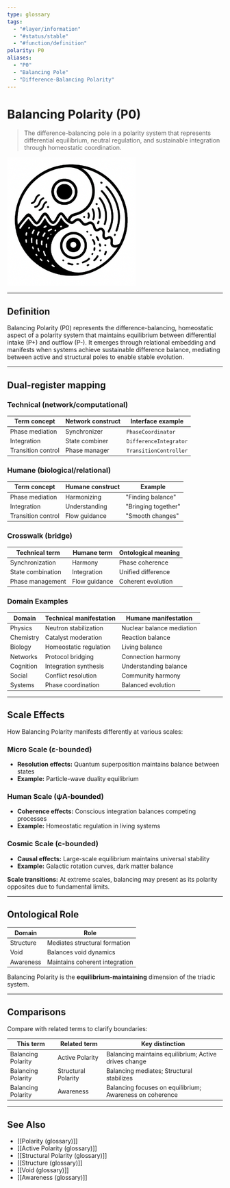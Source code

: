 ```yaml
---
type: glossary
tags:
  - "#layer/information"
  - "#status/stable"
  - "#function/definition"
polarity: P0
aliases:
  - "P0"
  - "Balancing Pole"
  - "Difference-Balancing Polarity"
---
```


# Balancing Polarity (P0)

> The difference-balancing pole in a polarity system that represents differential equilibrium, neutral regulation, and sustainable integration through homeostatic coordination.

<img src="../../../90 - Assets/polarity0.PNG" alt="Balancing Polarity (P0): Difference balance and homeostatic regulation"
width="300"/>

---

## Definition

Balancing Polarity (P0) represents the difference-balancing, homeostatic aspect of a polarity system that maintains equilibrium between differential intake (P+) and outflow (P-). It emerges through relational embedding and manifests when systems achieve sustainable difference balance, mediating between active and structural poles to enable stable evolution.

---

## Dual-register mapping

### Technical (network/computational)

| Term concept | Network construct | Interface example |
|-------------|------------------|-------------------|
| Phase mediation | Synchronizer | `PhaseCoordinator` |
| Integration | State combiner | `DifferenceIntegrator` |
| Transition control | Phase manager | `TransitionController` |

### Humane (biological/relational)

| Term concept | Humane construct | Example |
|-------------|------------------|----------|
| Phase mediation | Harmonizing | "Finding balance" |
| Integration | Understanding | "Bringing together" |
| Transition control | Flow guidance | "Smooth changes" |

### Crosswalk (bridge)

| Technical term | Humane term | Ontological meaning |
|---------------|-------------|-------------------|
| Synchronization | Harmony | Phase coherence |
| State combination | Integration | Unified difference |
| Phase management | Flow guidance | Coherent evolution |

### Domain Examples

| Domain | Technical manifestation | Humane manifestation |
|--------|------------------------|---------------------|
| Physics | Neutron stabilization | Nuclear balance mediation |
| Chemistry | Catalyst moderation | Reaction balance |
| Biology | Homeostatic regulation | Living balance |
| Networks | Protocol bridging | Connection harmony |
| Cognition | Integration synthesis | Understanding balance |
| Social | Conflict resolution | Community harmony |
| Systems | Phase coordination | Balanced evolution |

---

## Scale Effects

How Balancing Polarity manifests differently at various scales:

### Micro Scale (ε-bounded)
- **Resolution effects:** Quantum superposition maintains balance between states
- **Example:** Particle-wave duality equilibrium

### Human Scale (ψA-bounded)
- **Coherence effects:** Conscious integration balances competing processes
- **Example:** Homeostatic regulation in living systems

### Cosmic Scale (c-bounded)
- **Causal effects:** Large-scale equilibrium maintains universal stability
- **Example:** Galactic rotation curves, dark matter balance

**Scale transitions:** At extreme scales, balancing may present as its polarity opposites due to fundamental limits.

---

## Ontological Role

| Domain | Role |
|--------|------|
| Structure | Mediates structural formation |
| Void | Balances void dynamics |
| Awareness | Maintains coherent integration |

Balancing Polarity is the **equilibrium-maintaining** dimension of the triadic system.

---

## Comparisons

Compare with related terms to clarify boundaries:

| This term | Related term | Key distinction |
|-----------|-------------|----------------|
| Balancing Polarity | Active Polarity | Balancing maintains equilibrium; Active drives change |
| Balancing Polarity | Structural Polarity | Balancing mediates; Structural stabilizes |
| Balancing Polarity | Awareness | Balancing focuses on equilibrium; Awareness on coherence |

---

## See Also

- [[Polarity (glossary)]]
- [[Active Polarity (glossary)]]
- [[Structural Polarity (glossary)]]
- [[Structure (glossary)]]
- [[Void (glossary)]]
- [[Awareness (glossary)]]
